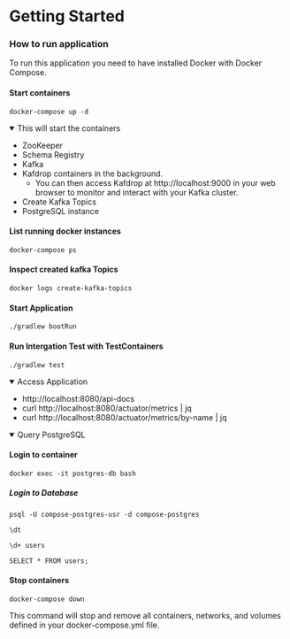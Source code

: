 # Getting Started


### How to run application

To run this application you need to have installed Docker with Docker Compose.

#### Start containers
```shell
docker-compose up -d
```
<details open>
<summary>This will start the containers</summary>

* ZooKeeper
* Schema Registry
* Kafka
* Kafdrop containers in the background.
    * You can then access Kafdrop at http://localhost:9000 in your web browser to monitor and interact with your Kafka cluster.
* Create Kafka Topics
* PostgreSQL instance
</details>

#### List running docker instances
```shell
docker-compose ps
```
#### Inspect created kafka Topics
```shell
docker logs create-kafka-topics
```
#### Start Application
```shell
./gradlew bootRun
```

#### Run Intergation Test with TestContainers
```shell
./gradlew test
```

<details open>
  <summary> Access Application </summary>

* http://localhost:8080/api-docs
* curl http://localhost:8080/actuator/metrics | jq
* curl http://localhost:8080/actuator/metrics/by-name | jq
</details>

<details open>
  <summary> Query PostgreSQL</summary>

#### Login to container
```shell
docker exec -it postgres-db bash
```
##### Login to Database
```
psql -U compose-postgres-usr -d compose-postgres
```
```shell
\dt
```
```shell
\d+ users
```
```shell
SELECT * FROM users;
```
</details>

#### Stop containers
```shell
docker-compose down
```
This command will stop and remove all containers, networks, and volumes defined in your docker-compose.yml file.
